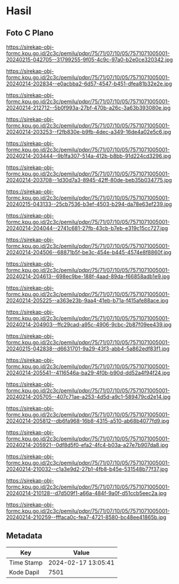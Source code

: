 # Hasil

## Foto C Plano

https://sirekap-obj-formc.kpu.go.id/2c3c/pemilu/pdpr/75/71/07/10/05/7571071005001-20240215-042705--31799255-9f05-4c9c-97a0-b2e0ce320342.jpg

https://sirekap-obj-formc.kpu.go.id/2c3c/pemilu/pdpr/75/71/07/10/05/7571071005001-20240214-202834--e0acbba2-6d57-4547-b451-dfea81b32e2e.jpg

https://sirekap-obj-formc.kpu.go.id/2c3c/pemilu/pdpr/75/71/07/10/05/7571071005001-20240214-212712--5b0f993a-27bf-470b-a26c-3a63b393080e.jpg

https://sirekap-obj-formc.kpu.go.id/2c3c/pemilu/pdpr/75/71/07/10/05/7571071005001-20240214-203253--f2fb830e-b9fb-4dec-a349-16de4a02e5c6.jpg

https://sirekap-obj-formc.kpu.go.id/2c3c/pemilu/pdpr/75/71/07/10/05/7571071005001-20240214-203444--9b1fa307-514a-412b-b8bb-91d224cd3296.jpg

https://sirekap-obj-formc.kpu.go.id/2c3c/pemilu/pdpr/75/71/07/10/05/7571071005001-20240214-203708--1d30d7a3-8945-42ff-80de-beb35b034775.jpg

https://sirekap-obj-formc.kpu.go.id/2c3c/pemilu/pdpr/75/71/07/10/05/7571071005001-20240215-043133--25cb7536-b3ef-4503-b294-da78e63ef239.jpg

https://sirekap-obj-formc.kpu.go.id/2c3c/pemilu/pdpr/75/71/07/10/05/7571071005001-20240214-204044--2741c681-27fb-43cb-b7eb-e319c15cc727.jpg

https://sirekap-obj-formc.kpu.go.id/2c3c/pemilu/pdpr/75/71/07/10/05/7571071005001-20240214-204506--68871b5f-be3c-454e-b445-4574e8f8860f.jpg

https://sirekap-obj-formc.kpu.go.id/2c3c/pemilu/pdpr/75/71/07/10/05/7571071005001-20240214-204613--698ec9be-188f-4aad-89da-f66858adb1e9.jpg

https://sirekap-obj-formc.kpu.go.id/2c3c/pemilu/pdpr/75/71/07/10/05/7571071005001-20240214-205225--a363e23b-9aa4-41eb-b71a-f415afe88ace.jpg

https://sirekap-obj-formc.kpu.go.id/2c3c/pemilu/pdpr/75/71/07/10/05/7571071005001-20240214-204903--ffc29cad-a95c-4906-9cbc-2b87f09ee439.jpg

https://sirekap-obj-formc.kpu.go.id/2c3c/pemilu/pdpr/75/71/07/10/05/7571071005001-20240215-042838--d6631701-9a29-43f3-abb4-5a862edf83f1.jpg

https://sirekap-obj-formc.kpu.go.id/2c3c/pemilu/pdpr/75/71/07/10/05/7571071005001-20240214-205541--4116546a-ba29-4f0b-b90d-dd52a4f94f24.jpg

https://sirekap-obj-formc.kpu.go.id/2c3c/pemilu/pdpr/75/71/07/10/05/7571071005001-20240214-205705--407c71ae-a253-4d5d-a9c1-589479cd2e14.jpg

https://sirekap-obj-formc.kpu.go.id/2c3c/pemilu/pdpr/75/71/07/10/05/7571071005001-20240214-205812--db6fa968-16b8-4315-a510-ab68b4077fd9.jpg

https://sirekap-obj-formc.kpu.go.id/2c3c/pemilu/pdpr/75/71/07/10/05/7571071005001-20240214-205921--0df8d5f0-efa2-4fc4-b03a-a27e7b907da8.jpg

https://sirekap-obj-formc.kpu.go.id/2c3c/pemilu/pdpr/75/71/07/10/05/7571071005001-20240214-210032--c1a3e9d2-27b1-4fb8-b45e-531548b77f37.jpg

https://sirekap-obj-formc.kpu.go.id/2c3c/pemilu/pdpr/75/71/07/10/05/7571071005001-20240214-210128--d7d509f1-a66a-484f-9a0f-d51ccb5eec2a.jpg

https://sirekap-obj-formc.kpu.go.id/2c3c/pemilu/pdpr/75/71/07/10/05/7571071005001-20240214-210259--fffaca0c-fea7-4721-8580-bc48ee41865b.jpg


## Metadata

| Key        | Value               |
| ---------- | ------------------- |
| Time Stamp | 2024-02-17 13:05:41 |
| Kode Dapil | 7501                |



